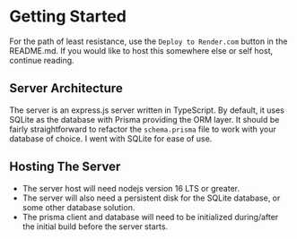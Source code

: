 # Getting Started

For the path of least resistance, use the `Deploy to Render.com` button in the README.md. If you would like to host this somewhere else or self host, continue reading.

## Server Architecture

The server is an express.js server written in TypeScript. By default, it uses SQLite as the database with Prisma providing the ORM layer. It should be fairly straightforward to refactor the `schema.prisma` file to work with your database of choice. I went with SQLite for ease of use.

## Hosting The Server

- The server host will need nodejs version 16 LTS or greater.
- The server will also need a persistent disk for the SQLite database, or some other database solution.
- The prisma client and database will need to be initialized during/after the initial build before the server starts.
